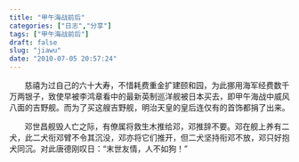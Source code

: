 ```yaml
---
title: "甲午海战前后"
categories: ["日志","分享"]
tags: ["甲午海战前后"]
draft: false
slug: "jiawu"
date: "2010-07-05 20:57:24"
---
```


<p>&nbsp;&nbsp;&nbsp;&nbsp;&nbsp;&nbsp;&nbsp;慈禧为过自己的六十大寿，不惜耗费重金扩建颐和园，为此挪用海军经费数千万两银子，致使早被李鸿章看中的最新英制巡洋舰被日本买去，即甲午海战中威风八面的吉野舰。而为了买这艘吉野舰，明治天皇的皇后连仅有的首饰都捐了出来。</p>
<p>&nbsp;&nbsp;&nbsp;&nbsp;&nbsp;&nbsp;&nbsp;邓世昌舰毁人亡之际，有僚属将救生木推给邓，邓推辞不要。邓在舰上养有二犬，此二犬衔邓臂不令其沉没，邓亦将它们推开，但二犬坚持衔邓不放，邓只好抱犬同沉。对此唐德刚叹日：“末世友情，人不如狗！”</p>

